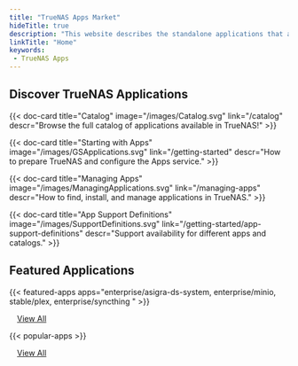 ```yaml
---
title: "TrueNAS Apps Market"
hideTitle: true
description: "This website describes the standalone applications that are available to deploy within TrueNAS for an enhanced user experience and functionality."
linkTitle: "Home"
keywords:
 - TrueNAS Apps
---
```


## Discover TrueNAS Applications

<div class="docs-sections" id="homepage-links">

{{< doc-card title="Catalog" image="/images/Catalog.svg" link="/catalog"
descr="Browse the full catalog of applications available in TrueNAS!" >}}

{{< doc-card title="Starting with Apps" image="/images/GSApplications.svg" link="/getting-started"
descr="How to prepare TrueNAS and configure the Apps service." >}}

{{< doc-card title="Managing Apps" image="/images/ManagingApplications.svg" link="/managing-apps"
descr="How to find, install, and manage applications in TrueNAS." >}}

{{< doc-card title="App Support Definitions" image="/images/SupportDefinitions.svg" link="/getting-started/app-support-definitions"
descr="Support availability for different apps and catalogs." >}}

</div>

## Featured Applications

{{< featured-apps apps="enterprise/asigra-ds-system, enterprise/minio, stable/plex, enterprise/syncthing " >}}

&emsp;[View All](/catalog)

{{< popular-apps >}}

&emsp;[View All](/catalog)
